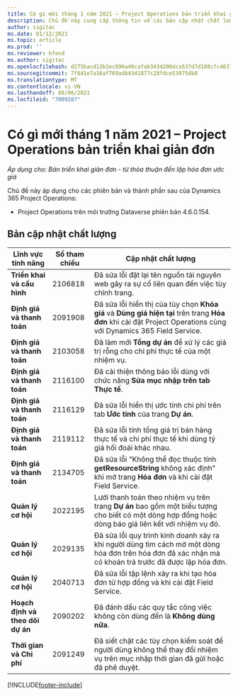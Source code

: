 ```yaml
---
title: Có gì mới tháng 1 năm 2021 – Project Operations bản triển khai giản đơn
description: Chủ đề này cung cấp thông tin về các bản cập nhật chất lượng được cung cấp trong bản triển khai giản đơn Project Operations phát hành vào tháng 1 năm 2021.
author: sigitac
ms.date: 01/12/2021
ms.topic: article
ms.prod: ''
ms.reviewer: kfend
ms.author: sigitac
ms.openlocfilehash: d275bacd13b2ec896a40cafab3434200dca537d7d108cfc46370b01b67c98aa2
ms.sourcegitcommit: 7f8d1e7a16af769adb43d1877c28fdce53975db8
ms.translationtype: MT
ms.contentlocale: vi-VN
ms.lasthandoff: 08/06/2021
ms.locfileid: "7009287"
---
```

# <a name="whats-new-january-2021---project-operations-lite-deployment"></a>Có gì mới tháng 1 năm 2021 – Project Operations bản triển khai giản đơn


_Áp dụng cho: Bản triển khai giản đơn - từ thỏa thuận đến lập hóa đơn ước giá_

Chủ đề này áp dụng cho các phiên bản và thành phần sau của Dynamics 365 Project Operations:

  - Project Operations trên môi trường Dataverse phiên bản 4.6.0.154.
  
## <a name="quality-updates"></a>Bản cập nhật chất lượng

| **Lĩnh vực tính năng** | **Số tham chiếu** | **Cập nhật chất lượng** |
| --- | --- | --- |
| **Triển khai và cấu hình** | 2106818 | Đã sửa lỗi đặt lại tên nguồn tài nguyên web gây ra sự cố liên quan đến việc tùy chỉnh trang. |
| **Định giá và thanh toán** | 2091908 | Đã sửa lỗi hiển thị của tùy chọn **Khóa giá** và **Dùng giá hiện tại** trên trang **Hóa đơn** khi cài đặt Project Operations cùng với Dynamics 365 Field Service. |
| **Định giá và thanh toán** | 2103058 | Đã làm mới **Tổng dự án** để xử lý các giá trị rỗng cho chi phí thực tế của một nhiệm vụ. |
| **Định giá và thanh toán** | 2116100 | Đã cải thiện thông báo lỗi dùng với chức năng **Sửa mục nhập trên tab Thực tế**. |
| **Định giá và thanh toán** | 2116129 | Đã sửa lỗi hiển thị ước tính chi phí trên tab **Ước tính** của trang **Dự án**. |
| **Định giá và thanh toán** | 2119112 | Đã sửa lỗi tính tổng giá trị bán hàng thực tế và chi phí thực tế khi dùng tỷ giá hối đoái khác nhau. |
| **Định giá và thanh toán** | 2134705 | Đã sửa lỗi "Không thể đọc thuộc tính **getResourceString** không xác định" khi mở trang **Hóa đơn** và khi cài đặt Field Service. |
| **Quản lý cơ hội** | 2022195 | Lưới thanh toán theo nhiệm vụ trên trang **Dự án** bao gồm một biểu tượng cho biết có một dòng hợp đồng hoặc dòng báo giá liên kết với nhiệm vụ đó. |
| **Quản lý cơ hội** | 2029135 | Đã sửa lỗi quy trình kinh doanh xảy ra khi người dùng tìm cách mở một dòng hóa đơn trên hóa đơn đã xác nhận mà có khoản trả trước đã được lập hóa đơn. |
| **Quản lý cơ hội** | 2040713 | Đã sửa lỗi tập lệnh xảy ra khi tạo hóa đơn từ hợp đồng và khi cài đặt Field Service. |
| **Hoạch định và theo dõi dự án** | 2090202 | Đã đánh dấu các quy tắc công việc không còn dùng đến là **Không dùng nữa**. |
| **Thời gian và Chi phí** | 2091249 | Đã siết chặt các tùy chọn kiểm soát để người dùng không thể thay đổi nhiệm vụ trên mục nhập thời gian đã gửi hoặc đã phê duyệt. |


[!INCLUDE[footer-include](../../includes/footer-banner.md)]